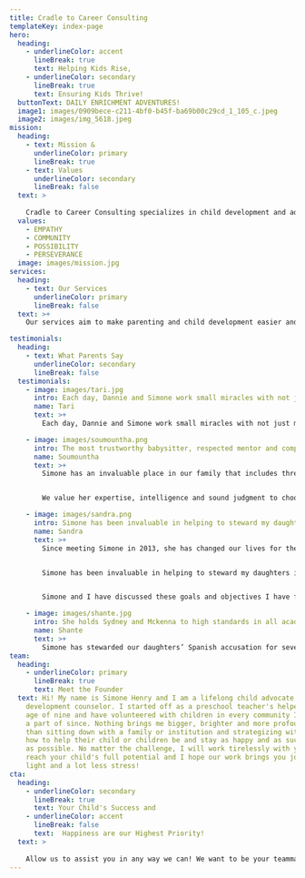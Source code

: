 ```yaml
---
title: Cradle to Career Consulting
templateKey: index-page
hero:
  heading:
    - underlineColor: accent
      lineBreak: true
      text: Helping Kids Rise,
    - underlineColor: secondary
      lineBreak: true
      text: Ensuring Kids Thrive!
  buttonText: DAILY ENRICHMENT ADVENTURES!
  image1: images/0909bece-c211-4bf0-b45f-ba69b00c29cd_1_105_c.jpeg
  image2: images/img_5618.jpeg
mission:
  heading:
    - text: Mission &
      underlineColor: primary
      lineBreak: true
    - text: Values
      underlineColor: secondary
      lineBreak: false
  text: >
    
    Cradle to Career Consulting specializes in child development and advocacy. We provide guidance and support to children, families and institutions in pursuit of limitless possibilities and opportunities for each and every child that we have the honor and privilege of serving. We are especially dedicated to children of diverse backgrounds for whom equitable chances to thrive are often limited.
  values:
    - EMPATHY
    - COMMUNITY
    - POSSIBILITY
    - PERSEVERANCE
  image: images/mission.jpg
services:
  heading:
    - text: Our Services
      underlineColor: primary
      lineBreak: false
  text: >+
    Our services aim to make parenting and child development easier and less stressful by managing and/or orchestrating any and every time-consuming task you can think of, including but not limited to…

testimonials:
  heading:
    - text: What Parents Say
      underlineColor: secondary
      lineBreak: false
  testimonials:
    - image: images/tari.jpg
      intro: Each day, Dannie and Simone work small miracles with not just my children, but all the lucky children in their care.
      name: Tari
      text: >+
        Each day, Dannie and Simone work small miracles with not just my children, but all the lucky children in their care. On Friday, they ascended to new heights by helping my daughter Ryan experience a musical theater performance where the singing, dancing, acting and production were executed at the highest levels. Ryan had the time of her life and came home all the more inspired to pursue her own passion for performing, knowing that Dannie and Simone have made a lifelong commitment to cheering her on and having her back as she strives toward each and every one of her dreams.

    - image: images/soumountha.png
      intro: The most trustworthy babysitter, respected mentor and competent teacher and advocate both academically (French, Spanish, English, writing, reading and math) and social-emotionally
      name: Soumountha
      text: >+
        Simone has an invaluable place in our family that includes three young children as the most trustworthy babysitter, respected mentor and competent teacher and advocate both academically (French, Spanish, English, writing, reading and math) and social-emotionally. Not only are my children’s well-being and happiness her top priority but she has become a true partner for my husband and me with any issues related to their overall development.


        We value her expertise, intelligence and sound judgment to choose and coordinate activities during the school year and vacation breaks throughout New York’s 5 boroughs, New Jersey and Long Island, as well as to identify developmental and learning milestones that make sense for each child and address them with dedication and consistency. Simone has an exceptional understanding of children’s different needs, aspirations and aptitudes.

    - image: images/sandra.png
      intro: Simone has been invaluable in helping to steward my daughters in the direction I hope for them, in the direction that is best for them, and in the direction that allows them to meet their greatest potential and annihilate the odds against them as little women of color.
      name: Sandra
      text: >+
        Since meeting Simone in 2013, she has changed our lives for the better.  At the time, she was studying at Columbia University and intermittently babysitting for a close (Laotian) friend of mine in an effort to practice her French. I would occasionally encounter her at Soumountha’s kids’ birthday parties and play-dates and was immediately impressed by her acuity and engagement with regard to all things pediatric and her evident love for all the children she works with. My daughters came home from every occasion with her sporting new knowledge or heightened confidence and therefore, since they were toddlers, I knew I had to devise a plan for her to work with my girls in a formal, consistent capacity without stepping on Soumountha’s toes. Fortunately, in the Fall of 2017 Simone started Cradle to Career Consulting and thus endeavored to dedicate herself to supporting kids and families like mine full time. I jumped at the opportunity to sign my girls up to work with her regularly. She has served as a tutor, an advisor, a strategist, an organizer and a tremendous role model for my two daughters and our family would be lost without her.


        Simone has been invaluable in helping to steward my daughters in the direction I hope for them, in the direction that is best for them, and in the direction that allows them to meet their greatest potential and annihilate the odds against them as little women of color. Now, at ages 7 and 8, Gabriella and Lyla are both performing far above grade level in all academic arenas, their own senses of work ethic and personal motivation are beyond anything I could have imagined and Lyla’s self-esteem (which we’ve worried about) has skyrocketed because of the plans and goals we’ve set and successfully executed with Simone.


        Simone and I have discussed these goals and objectives I have for my girls and the tremendous potential we both see in Gabriella and Lyla at length on numerous occasions. It is a special thing to watch Simone light up and boil over with energy and eagerness during such conversations giving me all the hope I need to raise kids in the trying world we live in today. Simone’s passion and fire are something truly special. She brings the highest degrees of organization, work ethic, innovation, consistency, empathy, attention to detail and pure grit to everything she does for my kids and I cannot express how blessed we feel to have her!

    - image: images/shante.jpg
      intro: She holds Sydney and Mckenna to high standards in all academic subjects, as well as in character and social-emotional aptitude, so that they can and will fulfill their greatest potential because Simone believes in my daughters as much as we do.
      name: Shante
      text: >+
        Simone has stewarded our daughters’ Spanish accusation for several successful years. Currently, as 8 and 9-year-olds they comprehend Spanish fluently, read eloquently and their verbal expression improves daily. While in her care, Simone ensures that our daughters’ healthy development and happiness are her top priorities and aspires to those goals at the highest possible level. She holds Sydney and Mckenna to high standards in all academic subjects, as well as in character and social-emotional aptitude, so that they can and will fulfill their greatest potential because Simone believes in my daughters as much as we do. It is a true pleasure to work with someone who works as hard for my girls as I would myself and who also goes above and beyond to help keep us updated and organized regarding our daughters’ busy schedules so that we can reserve the precious family time we have for enjoying our kids rather than managing countless logistics.
team:
  heading:
    - underlineColor: primary
      lineBreak: true
      text: Meet the Founder
  text: Hi! My name is Simone Henry and I am a lifelong child advocate and child
    development counselor. I started off as a preschool teacher's helper at the
    age of nine and have volunteered with children in every community I've been
    a part of since. Nothing brings me bigger, brighter and more profound joy
    than sitting down with a family or institution and strategizing with them on
    how to help their child or children be and stay as happy and as successful
    as possible. No matter the challenge, I will work tirelessly with you to
    reach your child's full potential and I hope our work brings you joy, hope,
    light and a lot less stress!
cta:
  heading:
    - underlineColor: secondary
      lineBreak: true
      text: Your Child's Success and 
    - underlineColor: accent
      lineBreak: false
      text:  Happiness are our Highest Priority!
  text: >
    
    Allow us to assist you in any way we can! We want to be your teammate, your assistant, your support system and your advocate in establishing and maintaining healthy development and sustainable success for the child you love!
---
```

